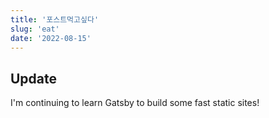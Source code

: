 ```yaml
---
title: '포스트먹고싶다'
slug: 'eat'
date: '2022-08-15'
---
```


## Update

I'm continuing to learn Gatsby to build some fast static sites!
